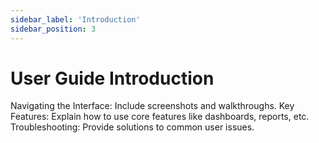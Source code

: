 ```yaml
---
sidebar_label: 'Introduction'
sidebar_position: 3
---
```

# User Guide Introduction

Navigating the Interface: Include screenshots and walkthroughs.
Key Features: Explain how to use core features like dashboards, reports, etc.
Troubleshooting: Provide solutions to common user issues.